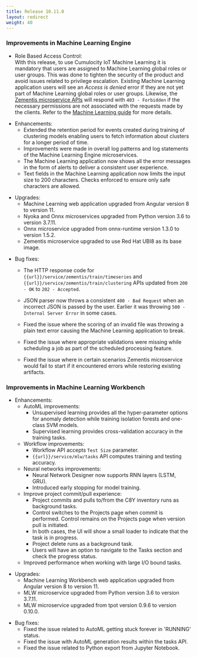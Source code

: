 ```yaml
---
title: Release 10.11.0
layout: redirect
weight: 40
---
```


### Improvements in Machine Learning Engine

* Role Based Access Control:\
With this release, to use Cumulocity IoT Machine Learning it is mandatory that users are assigned to Machine Learning global roles or user groups. This was done to tighten the security of the product and avoid issues related to privilege escalation. Existing Machine Learning application users will see an *Access is denied* error if they are not yet part of Machine Learning global roles or user groups. Likewise, the [Zementis microservice APIs](https://cumulocity.com/guides/10.11.0/machine-learning/api-reference/) will respond with `403 - Forbidden` if the necessary permissions are not associated with the requests made by the clients. Refer to the [Machine Learning guide](https://cumulocity.com/guides/10.11.0/machine-learning/introduction/#mle-overview) for more details.

- Enhancements:
  - Extended the retention period for events created during training of clustering models enabling users to fetch information about clusters for a longer period of time.
  - Improvements were made in overall log patterns and log statements of the Machine Learning Engine microservices.
  - The Machine Learning application now shows all the error messages in the form of alerts to deliver a consistent user experience.
  - Text fields in the Machine Learning application now limits the input size to 200 characters. Checks enforced to ensure only safe characters are allowed.

* Upgrades:
  * Machine Learning web application upgraded from Angular version 8 to version 11.
  * Nyoka and Onnx microservices upgraded from Python version 3.6 to version 3.7.11.
  * Onnx microservice upgraded from onnx-runtime version 1.3.0 to version 1.5.2.
  * Zementis microservice upgraded to use Red Hat UBI8 as its base image.

- Bug fixes:
  - The HTTP response code for `{{url}}/service/zementis/train/timeseries` and `{{url}}/service/zementis/train/clustering` APIs updated from `200 - OK` to `202 - Accepted`.
  - JSON parser now throws a consistent `400 - Bad Request` when an incorrect JSON is passed by the user. Earlier it was throwing `500 - Internal Server Error` in some cases.
  - Fixed the issue where the scoring of an invalid file was throwing a plain text error causing the Machine Learning application to break.

  - Fixed the issue where appropriate validations were missing while scheduling a job as part of the scheduled processing feature.

  - Fixed the issue where in certain scenarios Zementis microservice would fail to start if it encountered errors while restoring existing artifacts.


### Improvements in Machine Learning Workbench

- Enhancements:
  - AutoML improvements:
    - Unsupervised learning provides all the hyper-parameter options for anomaly detection while training isolation forests and one-class SVM models.
    - Supervised learning provides cross-validation accuracy in the training tasks.
  - Workflow improvements:
    - Workflow API accepts `Test Size` parameter.
    - `{{url}}/service/mlw/tasks` API computes training and testing accuracy.
  - Neural networks improvements:
    - Neural Network Designer now supports RNN layers (LSTM, GRU).
    - Introduced early stopping for model training.
  - Improve project commit/pull experience:
    - Project commits and pulls to/from the C8Y inventory runs as background tasks.
    - Control switches to the Projects page when commit is performed. Control remains on the Projects page when version pull is initiated.
    - In both cases, the UI will show a small loader to indicate that the task is in progress.
    - Project delete runs as a background task.
    - Users will have an option to navigate to the Tasks section and check the progress status.
  - Improved performance when working with large I/O bound tasks.

* Upgrades:
  * Machine Learning Workbench web application upgraded from Angular version 8 to version 11.
  * MLW microservice upgraded from Python version 3.6 to version 3.7.11.
  * MLW microservice upgraded from tpot version 0.9.6 to version 0.10.0.

- Bug fixes:
  - Fixed the issue related to AutoML getting stuck forever in 'RUNNING' status.
  - Fixed the issue with AutoML generation results within the tasks API.
  - Fixed the issue related to Python export from Jupyter Notebook.
